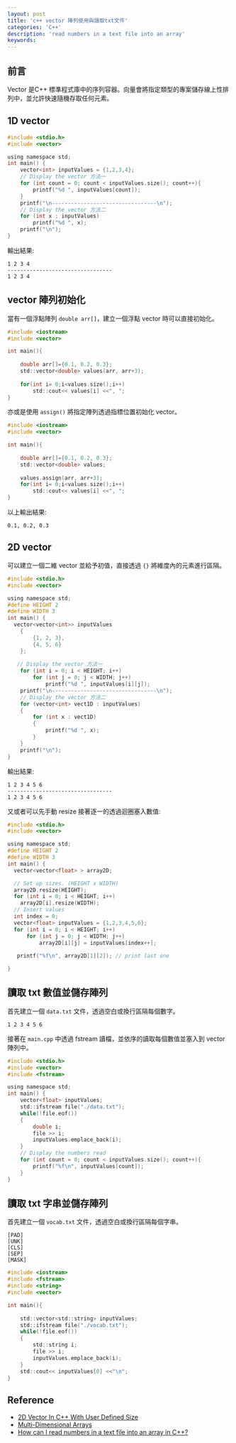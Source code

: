 ```yaml
---
layout: post
title: 'c++ vector 陣列使用與讀取txt文件'
categories: 'C++'
description: 'read numbers in a text file into an array'
keywords: 
---
```


## 前言
Vector 是C++ 標準程式庫中的序列容器。向量會將指定類型的專案儲存線上性排列中，並允許快速隨機存取任何元素。 

## 1D vector

```c
#include <stdio.h>
#include <vector>

using namespace std;
int main() {
    vector<int> inputValues = {1,2,3,4}; 
    // Display the vector 方法一
    for (int count = 0; count < inputValues.size(); count++){
        printf("%d ", inputValues[count]);
    }
    printf("\n---------------------------------\n");
    // Display the vector 方法二
    for (int x : inputValues)
        printf("%d ", x);
    printf("\n");
}
```


輸出結果:
```
1 2 3 4
---------------------------------
1 2 3 4
```

## vector 陣列初始化
當有一個浮點陣列 `double arr[]`，建立一個浮點 vector 時可以直接初始化。

```c
#include <iostream>
#include <vector>

int main(){
    
    double arr[]={0.1, 0.2, 0.3};
    std::vector<double> values(arr, arr+3); 
    
    for(int i= 0;i<values.size();i++)
        std::cout<< values[i] <<", ";
}
```

亦或是使用 `assign()` 將指定陣列透過指標位置初始化 vector。
```c
#include <iostream>
#include <vector>

int main(){
    
    double arr[]={0.1, 0.2, 0.3};
    std::vector<double> values; 
    
    values.assign(arr, arr+3);
    for(int i= 0;i<values.size();i++)
        std::cout<< values[i] <<", ";
}
```

以上輸出結果:
```
0.1, 0.2, 0.3
```

## 2D vector
可以建立一個二維 vector 並給予初值，直接透過 `{}` 將維度內的元素進行區隔。

```c
#include <stdio.h>
#include <vector>

using namespace std;
#define HEIGHT 2
#define WIDTH 3
int main() {
  vector<vector<int>> inputValues
    {
        {1, 2, 3},
        {4, 5, 6}
    };
          
   // Display the vector 方法一
    for (int i = 0; i < HEIGHT; i++)
        for (int j = 0; j < WIDTH; j++)
            printf("%d ", inputValues[i][j]);
    printf("\n---------------------------------\n");
    // Display the vector 方法二
    for (vector<int> vect1D : inputValues)
    {
        for (int x : vect1D)
        {
            printf("%d ", x);
        }    
    }
    printf("\n");
}
```

輸出結果:
```
1 2 3 4 5 6 
---------------------------------
1 2 3 4 5 6 
```

又或者可以先手動 resize 接著逐一的透過迴圈塞入數值:
```c
#include <stdio.h>
#include <vector>

using namespace std;
#define HEIGHT 2
#define WIDTH 3
int main() {
  vector<vector<float> > array2D;

  // Set up sizes. (HEIGHT x WIDTH)
  array2D.resize(HEIGHT);
  for (int i = 0; i < HEIGHT; i++)
    array2D[i].resize(WIDTH);
  // Insert values
  int index = 0;
  vector<float> inputValues = {1,2,3,4,5,6}; 
  for (int i = 0; i < HEIGHT; i++)
      for (int j = 0; j < WIDTH; j++)
          array2D[i][j] = inputValues[index++];
          
   printf("%f\n", array2D[1][2]); // print last one

}
```

## 讀取 txt 數值並儲存陣列
首先建立一個 `data.txt` 文件，透過空白或換行區隔每個數字。

```
1 2 3 4 5 6
```

接著在 `main.cpp` 中透過 fstream 讀檔，並依序的讀取每個數值並塞入到 vector 陣列中。

```c
#include <stdio.h>
#include <vector>
#include <fstream>

using namespace std;
int main() {
    vector<float> inputValues; 
    std::ifstream file("./data.txt"); 
    while(!file.eof()) 
    {
        double i; 
        file >> i; 
        inputValues.emplace_back(i); 
    }
    // Display the numbers read
    for (int count = 0; count < inputValues.size(); count++){
        printf("%f\n", inputValues[count]);
    }
}
```

## 讀取 txt 字串並儲存陣列
首先建立一個 `vocab.txt` 文件，透過空白或換行區隔每個字串。

```
[PAD]
[UNK]
[CLS]
[SEP]
[MASK]
```

```c
#include <iostream>
#include <fstream>
#include <string>
#include <vector>

int main(){
    
    std::vector<std::string> inputValues; 
    std::ifstream file("./vocab.txt"); 
    while(!file.eof()) 
    {
        std::string i; 
        file >> i; 
        inputValues.emplace_back(i); 
    }
    std::cout<< inputValues[0] <<"\n";
}
```

## Reference
- [2D Vector In C++ With User Defined Size](https://www.geeksforgeeks.org/2d-vector-in-cpp-with-user-defined-size/)
- [Multi-Dimensional Arrays](https://cplusplus.com/forum/articles/7459/)
- [How can I read numbers in a text file into an array in C++?](https://www.quora.com/How-can-I-read-numbers-in-a-text-file-into-an-array-in-C%2B%2B/answer/Vishal-Oza-4?ch=10&oid=137495368&share=6e487327&target_type=answer)